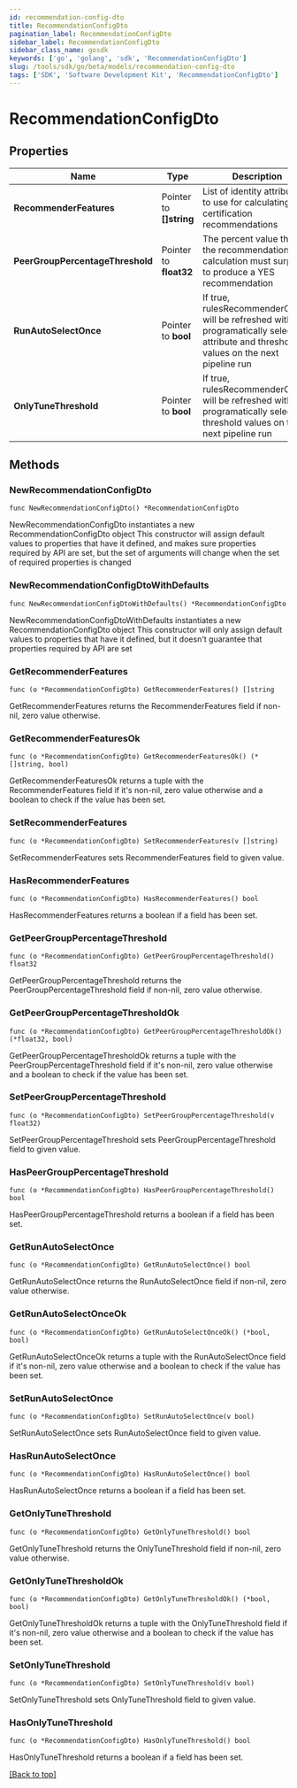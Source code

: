 ```yaml
---
id: recommendation-config-dto
title: RecommendationConfigDto
pagination_label: RecommendationConfigDto
sidebar_label: RecommendationConfigDto
sidebar_class_name: gosdk
keywords: ['go', 'golang', 'sdk', 'RecommendationConfigDto'] 
slug: /tools/sdk/go/beta/models/recommendation-config-dto
tags: ['SDK', 'Software Development Kit', 'RecommendationConfigDto']
---
```


# RecommendationConfigDto

## Properties

Name | Type | Description | Notes
------------ | ------------- | ------------- | -------------
**RecommenderFeatures** |  Pointer to **[]string** | List of identity attributes to use for calculating certification recommendations | [optional] 
**PeerGroupPercentageThreshold** |  Pointer to **float32** | The percent value that the recommendation calculation must surpass to produce a YES recommendation | [optional] 
**RunAutoSelectOnce** |  Pointer to **bool** | If true, rulesRecommenderConfig will be refreshed with new programatically selected attribute and threshold values on the next pipeline run | [optional] [default to false]
**OnlyTuneThreshold** |  Pointer to **bool** | If true, rulesRecommenderConfig will be refreshed with new programatically selected threshold values on the next pipeline run | [optional] [default to false]

## Methods

### NewRecommendationConfigDto

`func NewRecommendationConfigDto() *RecommendationConfigDto`

NewRecommendationConfigDto instantiates a new RecommendationConfigDto object
This constructor will assign default values to properties that have it defined,
and makes sure properties required by API are set, but the set of arguments
will change when the set of required properties is changed

### NewRecommendationConfigDtoWithDefaults

`func NewRecommendationConfigDtoWithDefaults() *RecommendationConfigDto`

NewRecommendationConfigDtoWithDefaults instantiates a new RecommendationConfigDto object
This constructor will only assign default values to properties that have it defined,
but it doesn't guarantee that properties required by API are set

### GetRecommenderFeatures

`func (o *RecommendationConfigDto) GetRecommenderFeatures() []string`

GetRecommenderFeatures returns the RecommenderFeatures field if non-nil, zero value otherwise.

### GetRecommenderFeaturesOk

`func (o *RecommendationConfigDto) GetRecommenderFeaturesOk() (*[]string, bool)`

GetRecommenderFeaturesOk returns a tuple with the RecommenderFeatures field if it's non-nil, zero value otherwise
and a boolean to check if the value has been set.

### SetRecommenderFeatures

`func (o *RecommendationConfigDto) SetRecommenderFeatures(v []string)`

SetRecommenderFeatures sets RecommenderFeatures field to given value.

### HasRecommenderFeatures

`func (o *RecommendationConfigDto) HasRecommenderFeatures() bool`

HasRecommenderFeatures returns a boolean if a field has been set.

### GetPeerGroupPercentageThreshold

`func (o *RecommendationConfigDto) GetPeerGroupPercentageThreshold() float32`

GetPeerGroupPercentageThreshold returns the PeerGroupPercentageThreshold field if non-nil, zero value otherwise.

### GetPeerGroupPercentageThresholdOk

`func (o *RecommendationConfigDto) GetPeerGroupPercentageThresholdOk() (*float32, bool)`

GetPeerGroupPercentageThresholdOk returns a tuple with the PeerGroupPercentageThreshold field if it's non-nil, zero value otherwise
and a boolean to check if the value has been set.

### SetPeerGroupPercentageThreshold

`func (o *RecommendationConfigDto) SetPeerGroupPercentageThreshold(v float32)`

SetPeerGroupPercentageThreshold sets PeerGroupPercentageThreshold field to given value.

### HasPeerGroupPercentageThreshold

`func (o *RecommendationConfigDto) HasPeerGroupPercentageThreshold() bool`

HasPeerGroupPercentageThreshold returns a boolean if a field has been set.

### GetRunAutoSelectOnce

`func (o *RecommendationConfigDto) GetRunAutoSelectOnce() bool`

GetRunAutoSelectOnce returns the RunAutoSelectOnce field if non-nil, zero value otherwise.

### GetRunAutoSelectOnceOk

`func (o *RecommendationConfigDto) GetRunAutoSelectOnceOk() (*bool, bool)`

GetRunAutoSelectOnceOk returns a tuple with the RunAutoSelectOnce field if it's non-nil, zero value otherwise
and a boolean to check if the value has been set.

### SetRunAutoSelectOnce

`func (o *RecommendationConfigDto) SetRunAutoSelectOnce(v bool)`

SetRunAutoSelectOnce sets RunAutoSelectOnce field to given value.

### HasRunAutoSelectOnce

`func (o *RecommendationConfigDto) HasRunAutoSelectOnce() bool`

HasRunAutoSelectOnce returns a boolean if a field has been set.

### GetOnlyTuneThreshold

`func (o *RecommendationConfigDto) GetOnlyTuneThreshold() bool`

GetOnlyTuneThreshold returns the OnlyTuneThreshold field if non-nil, zero value otherwise.

### GetOnlyTuneThresholdOk

`func (o *RecommendationConfigDto) GetOnlyTuneThresholdOk() (*bool, bool)`

GetOnlyTuneThresholdOk returns a tuple with the OnlyTuneThreshold field if it's non-nil, zero value otherwise
and a boolean to check if the value has been set.

### SetOnlyTuneThreshold

`func (o *RecommendationConfigDto) SetOnlyTuneThreshold(v bool)`

SetOnlyTuneThreshold sets OnlyTuneThreshold field to given value.

### HasOnlyTuneThreshold

`func (o *RecommendationConfigDto) HasOnlyTuneThreshold() bool`

HasOnlyTuneThreshold returns a boolean if a field has been set.


[[Back to top]](#) 


